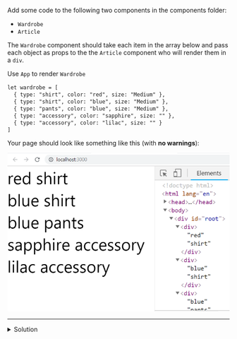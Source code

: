 
Add some code to the following two components in the components folder:

-   `Wardrobe`
-   `Article`

  

The `Wardrobe` component should take each item in the array below and pass each object as props to the the `Article` component who will render them in a `div`.

  

Use `App` to render `Wardrobe`

  
```
let wardrobe = [
  { type: "shirt", color: "red", size: "Medium" },
  { type: "shirt", color: "blue", size: "Medium" },
  { type: "pants", color: "blue", size: "Medium" },
  { type: "accessory", color: "sapphire", size: "" },
  { type: "accessory", color: "lilac", size: "" }
]
```
  

Your page should look like something like this (with **no warnings**):

  

![](./lesson-10.png)

---


<details>
  <summary>
     Solution
  </summary>

```JSX

const Article = (props) => {
  return <div>{props.info.color} {props.info.type}</div>
}

const Wardrobe = () => {
  let wardrobe = [
    { type: "shirt", color: "red", size: "Medium" },
    { type: "shirt", color: "blue", size: "Medium" },
    { type: "pants", color: "blue", size: "Medium" },
    { type: "accessory", color: "sapphire", size: "" },
    { type: "accessory", color: "lilac", size: "" },
  ]

  return wardrobe.map(c => <Article info={c} key={c.color + c.type} />)
}

const App = () => {
  return <Wardrobe />
}

export default App;

```


</details>